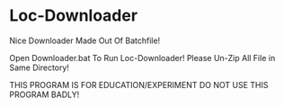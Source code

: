 # Loc-Downloader
Nice Downloader Made Out Of Batchfile!

Open Downloader.bat To Run Loc-Downloader!
Please Un-Zip All File in Same Directory!

THIS PROGRAM IS FOR EDUCATION/EXPERIMENT
DO NOT USE THIS PROGRAM BADLY!
